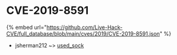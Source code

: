 # CVE-2019-8591
{% embed url="https://github.com/Live-Hack-CVE/full_database/blob/main/cves/2019/CVE-2019-8591.json" %}

* jsherman212 ~> [used_sock](https://www.alice-snow.ru/2019/database/cve-2019-8591/used_sock-jsherman212)